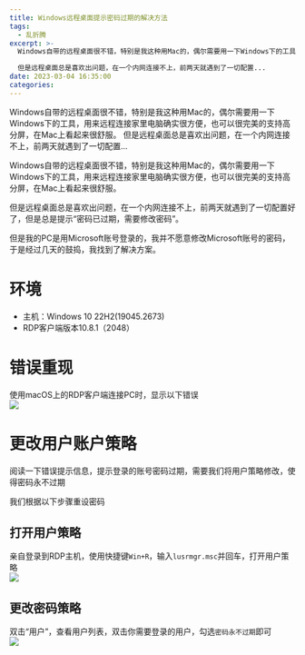 ```yaml
---
title: Windows远程桌面提示密码过期的解决方法
tags:
  - 乱折腾
excerpt: >-
  Windows自带的远程桌面很不错，特别是我这种用Mac的，偶尔需要用一下Windows下的工具，用来远程连接家里电脑确实很方便，也可以很完美的支持高分屏，在Mac上看起来很舒服。  

  但是远程桌面总是喜欢出问题，在一个内网连接不上，前两天就遇到了一切配置...
date: 2023-03-04 16:35:00
categories:
---
```


Windows自带的远程桌面很不错，特别是我这种用Mac的，偶尔需要用一下Windows下的工具，用来远程连接家里电脑确实很方便，也可以很完美的支持高分屏，在Mac上看起来很舒服。 但是远程桌面总是喜欢出问题，在一个内网连接不上，前两天就遇到了一切配置...
<!-- more -->
Windows自带的远程桌面很不错，特别是我这种用Mac的，偶尔需要用一下Windows下的工具，用来远程连接家里电脑确实很方便，也可以很完美的支持高分屏，在Mac上看起来很舒服。

但是远程桌面总是喜欢出问题，在一个内网连接不上，前两天就遇到了一切配置好了，但是总是提示“密码已过期，需要修改密码”。

但是我的PC是用Microsoft账号登录的，我并不愿意修改Microsoft账号的密码，于是经过几天的鼓捣，我找到了解决方案。

# 环境

*   主机：Windows 10 22H2(19045.2673)
*   RDP客户端版本10.8.1（2048）

# 错误重现

使用macOS上的RDP客户端连接PC时，显示以下错误  
![](https://www.zhoushicheng.cn/legacy_imgs/rdp-passwd-expire.png)

# 更改用户账户策略

阅读一下错误提示信息，提示登录的账号密码过期，需要我们将用户策略修改，使得密码永不过期

我们根据以下步骤重设密码

## 打开用户策略

亲自登录到RDP主机，使用快捷键`Win+R`，输入`lusrmgr.msc`并回车，打开用户策略  
![](https://www.zhoushicheng.cn/legacy_imgs/localuser.png)

## 更改密码策略

双击“用户”，查看用户列表，双击你需要登录的用户，勾选`密码永不过期`即可  
![](https://www.zhoushicheng.cn/legacy_imgs/passwd.png)